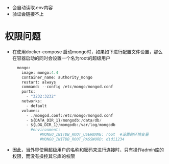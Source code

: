 - 会自动读取.env内容
- 验证会链接不上







# 权限问题

- 在使用docker-compose 启动mongo时，如果如下进行配置文件设置，那么在容器启动的同时会设置一个名为root的超级用户

  ```python
    mongo:
      image: mongo:4.4
      container_name: authority_mongo
      restart: always
      command: --config /etc/mongo/mongod.conf
      ports:
        - "3232:3232"
      networks:
        - default
      volumes:
        - ./mongod.conf:/etc/mongo/mongod.conf
        - ${DATA_DIR_1}/mongodb:/data/db/
        - ${LOG_DIR_1}/mongodb:/var/log/mongodb
          #environment:
              #MONGO_INITDB_ROOT_USERNAME: root  #设置的环境变量
              #MONGO_INITDB_ROOT_PASSWORD: didi1234
  
  ```

- 因此，当外界使用超级用户的名称和密码来进行连接时，只有操作admin库的权限，而没有操控其它库的权限

